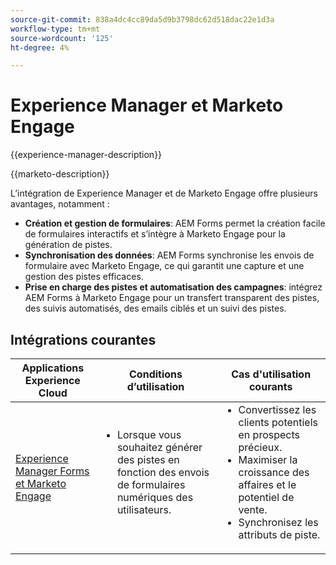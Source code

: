 ```yaml
---
source-git-commit: 838a4dc4cc89da5d9b3798dc62d518dac22e1d3a
workflow-type: tm+mt
source-wordcount: '125'
ht-degree: 4%

---
```



# Experience Manager et Marketo Engage

{{experience-manager-description}}

{{marketo-description}}

L’intégration de Experience Manager et de Marketo Engage offre plusieurs avantages, notamment :

+ **Création et gestion de formulaires**: AEM Forms permet la création facile de formulaires interactifs et s’intègre à Marketo Engage pour la génération de pistes.
+ **Synchronisation des données**: AEM Forms synchronise les envois de formulaire avec Marketo Engage, ce qui garantit une capture et une gestion des pistes efficaces.
+ **Prise en charge des pistes et automatisation des campagnes**: intégrez AEM Forms à Marketo Engage pour un transfert transparent des pistes, des suivis automatisés, des emails ciblés et un suivi des pistes.

## Intégrations courantes

<table>
    <thead>
        <tr>
            <th>Applications Experience Cloud</th>
            <th>Conditions d’utilisation</th>
            <th>Cas d'utilisation courants</th>
        </tr>
    </thead>
    <tbody>
        <tr>
            <td><a href="https://experienceleague.adobe.com/docs/experience-manager-learn/forms/aem-forms-with-marketo/part1.html" target="_blank" rel="noreferrer">Experience Manager Forms et Marketo Engage</a></td>
            <td>
                <ul style="margin-top: 0;">
                    <li>Lorsque vous souhaitez générer des pistes en fonction des envois de formulaires numériques des utilisateurs.</li>
                </ul>
            </td>
            <td>
                <ul style="margin-top: 0;">
                  <li>Convertissez les clients potentiels en prospects précieux.</li>                  
                  <li>Maximiser la croissance des affaires et le potentiel de vente.</li>
                  <li>Synchronisez les attributs de piste.</li>
                </ul>
            </td>
        </tr>        
    </tbody>          
</table>
